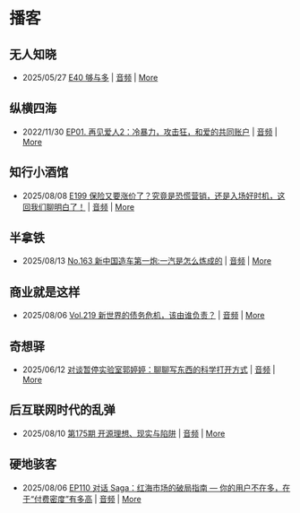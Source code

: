 # 播客

## 无人知晓
- 2025/05/27 [E40 够与多](https://www.xiaoyuzhoufm.com/episode/682ecd8b457b22ce0df770c2) | [音频](https://dts-api.xiaoyuzhoufm.com/track/611719d3cb0b82e1df0ad29e/682ecd8b457b22ce0df770c2/media.xyzcdn.net/611719d3cb0b82e1df0ad29e/lqx1UHbtbLPSGlAcSjWewCS8fYg0.m4a) | [More](channels/%E6%97%A0%E4%BA%BA%E7%9F%A5%E6%99%93.md)

## 纵横四海
- 2022/11/30 [EP01. 再见爱人2：冷暴力，攻击狂，和爱的共同账户](https://www.ximalaya.com/sound/592716797) | [音频](https://aod.cos.tx.xmcdn.com/storages/26c6-audiofreehighqps/E9/4E/GKwRIUEHXOodAq7-QQHYdhCw-aacv2-48K.m4a) | [More](channels/%E7%BA%B5%E6%A8%AA%E5%9B%9B%E6%B5%B7.md)

## 知行小酒馆
- 2025/08/08 [E199 保险又要涨价了？究竟是恐慌营销，还是入场好时机，这回我们聊明白了！](https://www.xiaoyuzhoufm.com/episode/68959bf846542d8c411f7beb) | [音频](https://dts-api.xiaoyuzhoufm.com/track/6013f9f58e2f7ee375cf4216/68959bf846542d8c411f7beb/media.xyzcdn.net/6013f9f58e2f7ee375cf4216/luf4w9nl33PbetGCrOI50eD1kKls.m4a) | [More](channels/%E7%9F%A5%E8%A1%8C%E5%B0%8F%E9%85%92%E9%A6%86.md)

## 半拿铁
- 2025/08/13 [No.163 ️ 新中国造车第一炮:一汽是怎么炼成的](https://www.ximalaya.com/sound/898874433) | [音频](https://tk.wavpub.com/WPDL_MPjyuxhUpTXBpvFhNcbWEuvtLqwASyHMePeQgPMeCpSfbcqmXqTJyMWAJj-1e.m4a) | [More](channels/%E5%8D%8A%E6%8B%BF%E9%93%81.md)

## 商业就是这样
- 2025/08/06 [Vol.219 新世界的债务危机，该由谁负责？](https://www.ximalaya.com/sound/896472169) | [音频](https://aod.cos.tx.xmcdn.com/storages/c8db-audiofreehighqps/4F/80/GKwRIaIMaS77Aa0WgAPyjgra.m4a) | [More](channels/%E5%95%86%E4%B8%9A%E5%B0%B1%E6%98%AF%E8%BF%99%E6%A0%B7.md)

## 奇想驿
- 2025/06/12 [对谈暂停实验室郭婷婷：聊聊写东西的科学打开方式](https://www.xiaoyuzhoufm.com/episode/684adc56574f065721d5960c) | [音频](https://dts-api.xiaoyuzhoufm.com/track/6034daea97755b8fc9c66480/684adc56574f065721d5960c/media.xyzcdn.net/6034daea97755b8fc9c66480/lsg_JvFtGZ36OBuiTLgzYxJmHHUx.m4a) | [More](channels/%E5%A5%87%E6%83%B3%E9%A9%BF.md)

## 后互联网时代的乱弹
- 2025/08/10 [第175期 开源理想、现实与陷阱](https://hosting.wavpub.cn/pie/ep175/) | [音频](https://tk.wavpub.com/WPDL_bWJpazgyXaYufBvgkynxpRgDmsegTezCKebfmwJPUaDzgRYjRRugkZcKrh-4a.mp3) | [More](channels/%E5%90%8E%E4%BA%92%E8%81%94%E7%BD%91%E6%97%B6%E4%BB%A3%E7%9A%84%E4%B9%B1%E5%BC%B9.md)

## 硬地骇客
- 2025/08/06 [EP110 对话 Saga：红海市场的破局指南 — 你的用户不在多，在于“付费密度”有多高](https://www.xiaoyuzhoufm.com/episode/6893a2ae638b01587952b3cf) | [音频](https://dts-api.xiaoyuzhoufm.com/track/640ee2438be5d40013fe4a87/6893a2ae638b01587952b3cf/media.xyzcdn.net/640ee2438be5d40013fe4a87/lrnNYDnF6xdyDq_FdqjRYlz3mJgg.m4a) | [More](channels/%E7%A1%AC%E5%9C%B0%E9%AA%87%E5%AE%A2.md)

